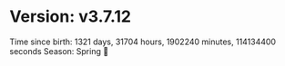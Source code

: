 # Version: v3.7.12
Time since birth: 1321 days, 31704 hours, 1902240 minutes, 114134400 seconds
Season: Spring 🌸
